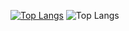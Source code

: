 [![Top Langs](https://github-readme-stats-git-masterrstaa-rickstaa.vercel.app/api/top-langs/?username=ilefM&layout=compact&theme=react)](https://github.com/ilefM)
![Top Langs](https://github-readme-stats.vercel.app/api/top-langs/?username=ilefM&layout=compact&theme=catppuccin_mocha)
